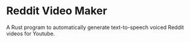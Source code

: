 # Reddit Video Maker

A Rust program to automatically generate text-to-speech voiced Reddit videos for Youtube.

